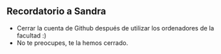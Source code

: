 
## Recordatorio a Sandra

-  Cerrar la cuenta de Github después de utilizar los ordenadores de la facultad :)
-  No te preocupes, te la hemos cerrado.
